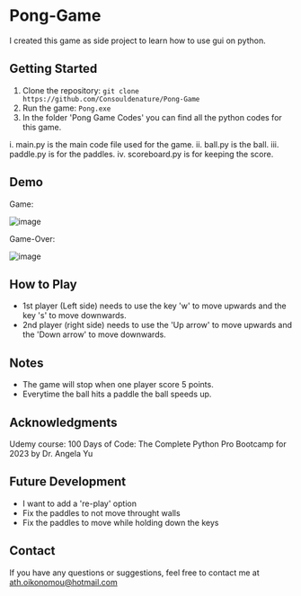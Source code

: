 # Pong-Game

I created this game as side project to learn how to use gui on python.

## Getting Started

1. Clone the repository: `git clone https://github.com/Consouldenature/Pong-Game`
2. Run the game: `Pong.exe`
3. In the folder 'Pong Game Codes' you can find all the python codes for this game.

i. main.py is the main code file used for the game.
ii. ball.py is the ball.
iii. paddle.py is for the paddles.
iv. scoreboard.py is for keeping the score.

## Demo

Game:

![image](https://github.com/Consouldenature/Pong-Game/assets/87909481/1036b205-0f7a-4d30-8daf-72b23014106d)


Game-Over:

![image](https://github.com/Consouldenature/Pong-Game/assets/87909481/90b103e5-6201-488d-b25c-e654cce7b397)


## How to Play

- 1st player (Left side) needs to use the key 'w' to move upwards
  and the key 's' to move downwards.
- 2nd player (right side) needs to use the 'Up arrow' to move upwards
  and the 'Down arrow' to move downwards.
  
## Notes

- The game will stop when one player score 5 points.
- Everytime the ball hits a paddle the ball speeds up.
  
## Acknowledgments

Udemy course: 100 Days of Code: The Complete Python Pro Bootcamp for 2023 by Dr. Angela Yu

## Future Development

- I want to add a 're-play' option
- Fix the paddles to not move throught walls
- Fix the paddles to move while holding down the keys

## Contact

If you have any questions or suggestions, feel free to contact me at ath.oikonomou@hotmail.com
